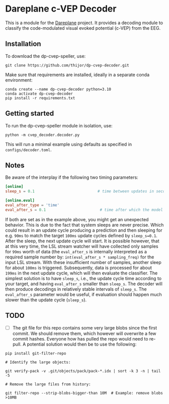 # Dareplane c-VEP Decoder

This is a module for the [Dareplane](https://github.com/bsdlab/Dareplane) project. It provides a decoding module to classify the code-modulated visual evoked potential (c-VEP) from the EEG.

## Installation

To download the dp-cvep-speller, use:

    git clone https://github.com/thijor/dp-cvep-decoder.git

Make sure that requirements are installed, ideally in a separate conda environment:

    conda create --name dp-cvep-decoder python=3.10
    conda activate dp-cvep-decoder
    pip install -r requirements.txt

## Getting started

To run the dp-cvep-speller module in isolation, use:

    python -m cvep_decoder.decoder.py

This will run a minimal example using defaults as specified in `configs/decoder.toml`.

## Notes

Be aware of the interplay if the following two timing parameters:

```toml
[online]
sleep_s = 0.1                            # time between updates in seconds

[online.eval]
eval_after_type = 'time'
eval_after_s = 0.1                        # time after which the model is evaluated
```

If both are set as in the example above, you might get an unexpected behavior. This is due to the fact that system sleeps are never precise. Which could result in an update cycle producing a prediction and then sleeping for e.g. `90ms` to match the target `100ms` update cycles defined by `sleep_s=0.1`. After the sleep, the next update cycle will start. It is possible however, that at this very time, the LSL stream watcher will have collected only samples for `99ms` worth of data (the `eval_after_s` is internally interpreted as a required sample number by: `int(eval_after_s * sampling_freq)` for the input LSL stream. With these insufficient number of samples, another sleep for about `100ms` is triggered. Subsequently, data is processed for about `199ms` in the next update cycle, which will then evaluate the classifier. The simplest solution is to have `sleep_s`, i.e., the update cycle time according to your target, and having `eval_after_s` smaller than `sleep_s`. The decoder will then produce decodings in relatively stable intervals of `sleep_s`. The `eval_after_s` parameter would be useful, if evaluation should happen much slower than the update cycle (`sleep_s`).

## TODO

- [ ] The git file for this repo contains some very large blobs since the first commit. We should remove them, which however will overwrite a few commit hashes. Everyone how has pulled the repo would need to re-pull. A potential solution would then be to use the following:

```
pip install git-filter-repo

# Identify the large objects:

git verify-pack -v .git/objects/pack/pack-*.idx | sort -k 3 -n | tail -5

# Remove the large files from history:

git filter-repo --strip-blobs-bigger-than 10M  # Example: remove blobs >10MB
```
